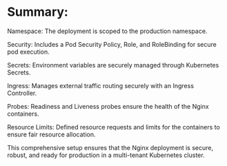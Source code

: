 # Summary:

Namespace: The deployment is scoped to the production namespace.

Security: Includes a Pod Security Policy, Role, and RoleBinding for secure pod execution.

Secrets: Environment variables are securely managed through Kubernetes Secrets.

Ingress: Manages external traffic routing securely with an Ingress Controller.

Probes: Readiness and Liveness probes ensure the health of the Nginx containers.

Resource Limits: Defined resource requests and limits for the containers to ensure fair resource allocation.

This comprehensive setup ensures that the Nginx deployment is secure, robust, and ready for production in a multi-tenant Kubernetes cluster.
